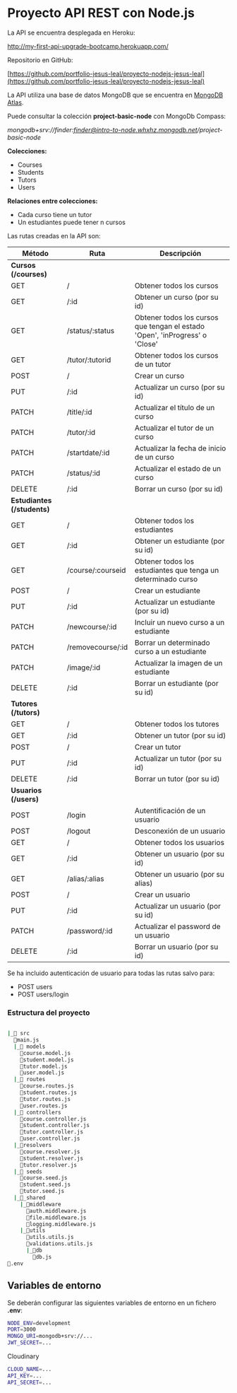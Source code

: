 
# Proyecto API REST con Node.js

La API se encuentra desplegada en Heroku:

http://my-first-api-upgrade-bootcamp.herokuapp.com/

Repositorio en GitHub:

[https://github.com/portfolio-jesus-leal/proyecto-nodejs-jesus-leal](https://github.com/portfolio-jesus-leal/proyecto-nodejs-jesus-leal)

La API utiliza una base de datos MongoDB que se encuentra en [MongoDB Atlas](https://www.mongodb.com/atlas).

Puede consultar la colección **project-basic-node** con MongoDb Compass:

_mongodb+srv://finder:finder@intro-to-node.whxhz.mongodb.net/project-basic-node_

**Colecciones:**
- Courses
- Students
- Tutors
- Users

**Relaciones entre colecciones:**
- Cada curso tiene un tutor
- Un estudiantes puede tener n cursos

Las rutas creadas en la API son:

| **Método** | **Ruta** | **Descripción** |
|--------|------|-------------| 
| **Cursos (/courses)** |
| GET | / | Obtener todos los cursos
| GET | /:id | Obtener un curso (por su id) | 
| GET | /status/:status | Obtener todos los cursos que tengan el estado 'Open', 'inProgress' o 'Close' | 
| GET | /tutor/:tutorid | Obtener todos los cursos de un tutor | 
| POST | / | Crear un curso | 
| PUT | /:id | Actualizar un curso (por su id) | 
| PATCH | /title/:id | Actualizar el título de un curso | 
| PATCH | /tutor/:id | Actualizar el tutor de un curso | 
| PATCH | /startdate/:id | Actualizar la fecha de inicio de un curso | 
| PATCH | /status/:id | Actualizar el estado de un curso | 
| DELETE | /:id | Borrar un curso (por su id) | 
| **Estudiantes (/students)** | 
| GET | / | Obtener todos los estudiantes | 
| GET | /:id | Obtener un estudiante (por su id) | 
| GET | /course/:courseid | Obtener todos los estudiantes que tenga un determinado curso | 
| POST | / | Crear un estudiante | 
| PUT | /:id | Actualizar un estudiante (por su id) | 
| PATCH | /newcourse/:id | Incluir un nuevo curso a un estudiante | 
| PATCH | /removecourse/:id | Borrar un determinado curso a un estudiante | 
| PATCH | /image/:id | Actualizar la imagen de un estudiante | 
| DELETE | /:id | Borrar un estudiante (por su id) | 
| **Tutores (/tutors)** | 
| GET | / | Obtener todos los tutores | 
| GET | /:id | Obtener un tutor (por su id) | 
| POST | / | Crear un tutor | 
| PUT | /:id | Actualizar un tutor (por su id) | 
| DELETE | /:id | Borrar un tutor (por su id) | 
| **Usuarios (/users)** | 
| POST | /login | Autentificación de un usuario | 
| POST | /logout | Desconexión de un usuario | 
| GET | / | Obtener todos los usuarios | 
| GET | /:id | Obtener un usuario (por su id) | 
| GET | /alias/:alias | Obtener un usuario (por su alias) | 
| POST | / | Crear un usuario | 
| PUT | /:id | Actualizar un usuario (por su id) | 
| PATCH | /password/:id | Actualizar el password de un usuario | 
| DELETE | /:id | Borrar un usuario (por su id) | 

Se ha incluido autenticación de usuario para todas las rutas salvo para:
- POST users
- POST users/login

### Estructura del proyecto

```bash

|_📁 src
  📄main.js
  |_📁 models
    📝course.model.js
    📝student.model.js
    📝tutor.model.js
    📝user.model.js
  |_📁 routes
    📝course.routes.js
    📝student.routes.js
    📝tutor.routes.js
    📝user.routes.js
  |_📁 controllers
    📝course.controller.js
    📝student.controller.js
    📝tutor.controller.js
    📝user.controller.js
  |_📁resolvers
    📝course.resolver.js
    📝student.resolver.js
    📝tutor.resolver.js  
  |_📁 seeds
    📝course.seed.js
    📝student.seed.js
    📝tutor.seed.js
  |_📁_shared
    |_📁middleware
      📝auth.middleware.js
      📝file.middleware.js
      📝logging.middleware.js
    |_📁utils
      📝utils.utils.js
      📝validations.utils.js
      |_📁db
        📝db.js
📝.env
```

## Variables de entorno

Se deberán configurar las siguientes variables de entorno en un fichero **.env**:

```bash
NODE_ENV=development
PORT=3000
MONGO_URI=mongodb+srv://...
JWT_SECRET=...
```
Cloudinary
```bash
CLOUD_NAME=...
API_KEY=...
API_SECRET=...
```